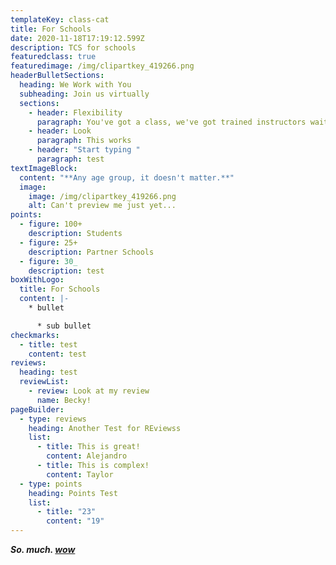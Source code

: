```yaml
---
templateKey: class-cat
title: For Schools
date: 2020-11-18T17:19:12.599Z
description: TCS for schools
featuredclass: true
featuredimage: /img/clipartkey_419266.png
headerBulletSections:
  heading: We Work with You
  subheading: Join us virtually
  sections:
    - header: Flexibility
      paragraph: You've got a class, we've got trained instructors waiting!
    - header: Look
      paragraph: This works
    - header: "Start typing "
      paragraph: test
textImageBlock:
  content: "**Any age group, it doesn't matter.**"
  image:
    image: /img/clipartkey_419266.png
    alt: Can't preview me just yet...
points:
  - figure: 100+
    description: Students
  - figure: 25+
    description: Partner Schools
  - figure: 30_
    description: test
boxWithLogo:
  title: For Schools
  content: |-
    * bullet

      * sub bullet
checkmarks:
  - title: test
    content: test
reviews:
  heading: test
  reviewList:
    - review: Look at my review
      name: Becky!
pageBuilder:
  - type: reviews
    heading: Another Test for REviewss
    list:
      - title: This is great!
        content: Alejandro
      - title: This is complex!
        content: Taylor
  - type: points
    heading: Points Test
    list:
      - title: "23"
        content: "19"
---
```


**_So. much. [wow](www.google.com)_**
